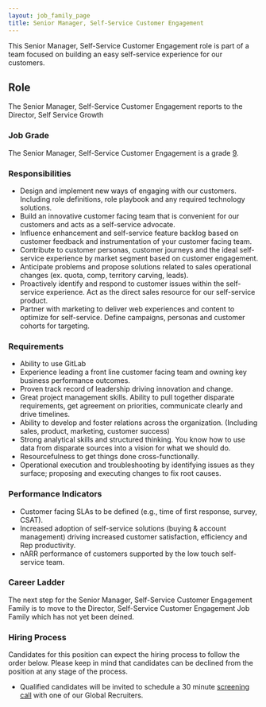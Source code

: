 ```yaml
---
layout: job_family_page
title: Senior Manager, Self-Service Customer Engagement
---
```


This Senior Manager, Self-Service Customer Engagement role is part of a team focused on building an easy self-service experience for our customers.

## Role
The Senior Manager, Self-Service Customer Engagement reports to the Director, Self Service Growth 

### Job Grade
The Senior Manager, Self-Service Customer Engagement is a grade [9](/handbook/total-rewards/compensation/compensation-calculator/#gitlab-job-grades).

### Responsibilities
* Design and implement new ways of engaging with our customers.  Including role definitions, role playbook and any required technology solutions.
* Build an innovative customer facing team that is convenient for our customers and acts as a self-service advocate.  
* Influence enhancement and self-service feature backlog based on customer feedback and instrumentation of your customer facing team.
* Contribute to customer personas, customer journeys and the ideal self-service experience by market segment based on customer engagement.
* Anticipate problems and propose solutions related to sales operational changes (ex. quota, comp, territory carving, leads).
* Proactively identify and respond to customer issues within the self-service experience.  Act as the direct sales resource for our self-service product.
* Partner with marketing to deliver web experiences and content to optimize for self-service. Define campaigns, personas and customer cohorts for targeting.

### Requirements
* Ability to use GitLab
* Experience leading a front line customer facing team and owning key business performance outcomes.
* Proven track record of leadership driving innovation and change.
* Great project management skills. Ability to pull together disparate requirements, get agreement on priorities, communicate clearly and drive timelines.
* Ability to develop and foster relations across the organization. (Including sales, product, marketing, customer success)
* Strong analytical skills and structured thinking. You know how to use data from disparate sources into a vision for what we should do.
* Resourcefulness to get things done cross-functionally.
* Operational execution and troubleshooting by identifying issues as they surface; proposing and executing changes to fix root causes.

### Performance Indicators
* Customer facing SLAs to be defined (e.g., time of first response, survey, CSAT).
* Increased adoption of self-service solutions (buying & account management) driving increased customer satisfaction, efficiency and Rep productivity.
* nARR performance of customers supported by the low touch self-service team.

### Career Ladder
The next step for the Senior Manager, Self-Service Customer Engagement Family is to move to the Director, Self-Service Customer Engagement Job Family which has not yet been deined.

### Hiring Process
Candidates for this position can expect the hiring process to follow the order below. Please keep in mind that candidates can be declined from the position at any stage of the process.
* Qualified candidates will be invited to schedule a 30 minute [screening call](/handbook/hiring/interviewing/#screening-call) with one of our Global Recruiters.



